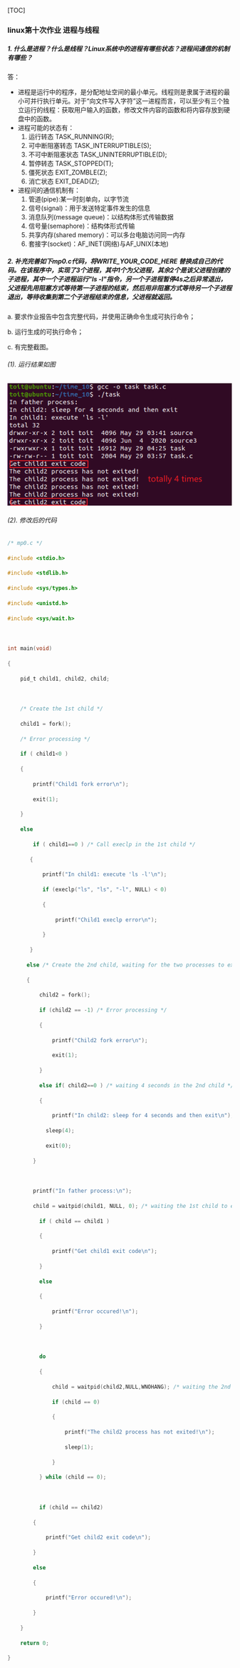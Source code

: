 [TOC]
### linux第十次作业 进程与线程
#####  1. 什么是进程？什么是线程？Linux系统中的进程有哪些状态？进程间通信的机制有哪些？
答：
- 进程是运行中的程序，是分配地址空间的最小单元。线程则是隶属于进程的最小可并行执行单元。对于“向文件写入字符”这一进程而言，可以至少有三个独立运行的线程：获取用户输入的函数，修改文件内容的函数和将内容存放到硬盘中的函数。
- 进程可能的状态有：
  1. 运行转态 TASK_RUNNING(R);
  2. 可中断阻塞转态 TASK_INTERRUPTIBLE(S);
  3. 不可中断阻塞状态 TASK_UNINTERRUPTIBLE(D);
  4. 暂停转态 TASK_STOPPED(T);
  5. 僵死状态 EXIT_ZOMBLE(Z);
  6. 消亡状态 EXIT_DEAD(Z);
- 进程间的通信机制有：
  1. 管道(pipe):某一时刻单向，以字节流
  2. 信号(signal)：用于发送特定事件发生的信息
  3. 消息队列(message queue)：以结构体形式传输数据
  4. 信号量(semaphore)：结构体形式传输
  5. 共享内存(shared memory)：可以多台电脑访问同一内存
  6. 套接字(socket)：AF_INET(网络)与AF_UNIX(本地)
   
##### 2. 补充完善如下mp0.c代码，将WRITE_YOUR_CODE_HERE 替换成自己的代码。在该程序中，实现了3个进程，其中1个为父进程，其余2个是该父进程创建的子进程，其中一个子进程运行"ls -l"指令，另一个子进程暂停4s之后异常退出，父进程先用阻塞方式等待第一子进程的结束，然后用非阻塞方式等待另一个子进程退出，等待收集到第二个子进程结束的信息，父进程就返回。 

a. 要求作业报告中包含完整代码，并使用正确命令生成可执行命令；

b. 运行生成的可执行命令；

c. 有完整截图。

###### (1). 运行结果如图
![](../images/2022-05-29-19-29-49.png)

###### (2). 修改后的代码
```c
/* mp0.c */

#include <stdio.h>

#include <stdlib.h>

#include <sys/types.h>

#include <unistd.h>

#include <sys/wait.h>



int main(void)

{

    pid_t child1, child2, child;

    

    /* Create the 1st child */

    child1 = fork();        

    /* Error processing */

    if ( child1<0 )

    {

        printf("Child1 fork error\n");

        exit(1);

    }

    else 

        if ( child1==0 ) /* Call execlp in the 1st child */

       {

           printf("In child1: execute 'ls -l'\n");

           if (execlp("ls", "ls", "-l", NULL) < 0)

           {

               printf("Child1 execlp error\n");

           }

       }

      else /* Create the 2nd child, waiting for the two processes to exit */

      {

          child2 = fork();

          if (child2 == -1) /* Error processing */

          {

              printf("Child2 fork error\n");

              exit(1);

          }

          else if( child2==0 ) /* waiting 4 seconds in the 2nd child */

          {

              printf("In child2: sleep for 4 seconds and then exit\n");

            sleep(4);

            exit(0);

        }



        printf("In father process:\n");

        child = waitpid(child1, NULL, 0); /* waiting the 1st child to exit in BLOCKed way  */

          if ( child == child1 )

          {

              printf("Get child1 exit code\n");

          }

          else

          {

              printf("Error occured!\n");

          }

          

          do

          {

              child = waitpid(child2,NULL,WNOHANG); /* waiting the 2nd child to exit in NONBLOCKed way */

              if (child == 0)

              {

                  printf("The child2 process has not exited!\n");

                  sleep(1);

              }

          } while (child == 0);

          

          if (child == child2)

        {

            printf("Get child2 exit code\n");

        }

        else

        {

            printf("Error occured!\n");

        }

    }

    return 0;

}

```

